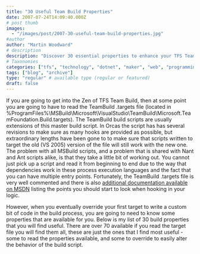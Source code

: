 ```yaml
---
title: "30 Useful Team Build Properties"
date: 2007-07-24T14:09:40.000Z
# post thumb
images:
  - "/images/post/2007-30-useful-team-build-properties.jpg"
#author
author: "Martin Woodward"
# description
description: "Discover 30 essential properties to enhance your TFS Team Build scripts, streamlining your custom build processes effectively."
# Taxonomies
categories: ["tfs", "technology", "dotnet", "maker", "web", "programming"]
tags: ["blog", "archive"]
type: "regular" # available type (regular or featured)
draft: false
---
```


If you are going to get into the Zen of TFS Team Build, then at some point you are going to have to read the TeamBuild .targets file (located in %ProgramFiles%\MSBuild\Microsoft\VisualStudio\TeamBuild\Microsoft.TeamFoundation.Build.targets). The TeamBuild build scripts are usually extensions of this master build script. In Orcas the script has has several revisions to make sure as many hooks are provided as possible, but extraordinary lengths have been gone to to make sure that scripts written to target the old (VS 2005) version of the file will still work with the new one. The problem with all MSBuild scripts, and a problem that is shared with Nant and Ant scripts alike, is that they take a little bit of working out. You cannot just pick up a script and read it from beginning to end due to the way that dependencies work in these process execution languages and the fact that you can have multiple entry points. Fortunately, the TeamBuild .targets file is very well commented and there is also [additional documentation available on MSDN](<http://msdn2.microsoft.com/en-us/library/aa337604(vs.90).aspx>) listing the points you should start to look when hooking in your logic.

However, when you eventually override your first target to write a custom bit of code in the build process, you are going to need to know some properties that are available for you. Below is my list of 30 build properties that you will find useful. There are over 70 available if you read the target file you will find them all, these are just the ones that I find most useful - some to read the properties available, and some to override to easily alter the behavior of the build script.
